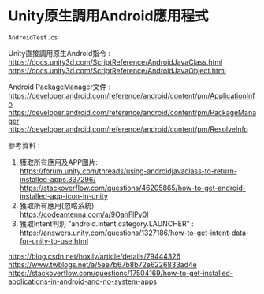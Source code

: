 # Unity原生調用Android應用程式
`AndroidTest.cs`  

Unity直接調用原生Android指令 :   
https://docs.unity3d.com/ScriptReference/AndroidJavaClass.html   
https://docs.unity3d.com/ScriptReference/AndroidJavaObject.html   

Android PackageManager文件 :   
https://developer.android.com/reference/android/content/pm/ApplicationInfo   
https://developer.android.com/reference/android/content/pm/PackageManager   
https://developer.android.com/reference/android/content/pm/ResolveInfo
    
參考資料 :   
1. 獲取所有應用及APP圖片:   
https://forum.unity.com/threads/using-androidjavaclass-to-return-installed-apps.337296/   
https://stackoverflow.com/questions/46205865/how-to-get-android-installed-app-icon-in-unity   
2. 獲取所有應用(忽略系統):   
https://codeantenna.com/a/9OahFlPy0l   
3. 獲取Intent判別 "android.intent.category.LAUNCHER" :   
https://answers.unity.com/questions/1327186/how-to-get-intent-data-for-unity-to-use.html   

https://blog.csdn.net/hoxily/article/details/79444326   
https://www.twblogs.net/a/5ee7b67b8b72e6226833ad4e   
https://stackoverflow.com/questions/17504169/how-to-get-installed-applications-in-android-and-no-system-apps   

